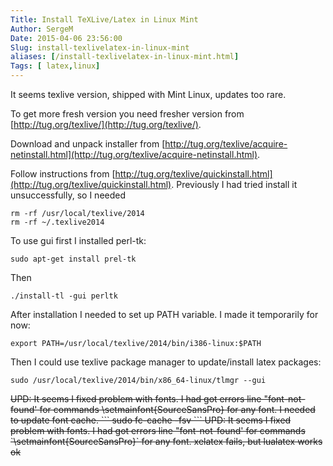 ```yaml
---
Title: Install TeXLive/Latex in Linux Mint
Author: SergeM
Date: 2015-04-06 23:56:00
Slug: install-texlivelatex-in-linux-mint
aliases: [/install-texlivelatex-in-linux-mint.html]
Tags: [ latex,linux]
---
```




It seems texlive version, shipped with Mint Linux, updates too rare.

To get more fresh version you need fresher version from [http://tug.org/texlive/](http://tug.org/texlive/).

Download and unpack installer from [http://tug.org/texlive/acquire-netinstall.html](http://tug.org/texlive/acquire-netinstall.html).

Follow instructions from [http://tug.org/texlive/quickinstall.html](http://tug.org/texlive/quickinstall.html). Previously I had tried install it unsuccessfully, so I needed

```
rm -rf /usr/local/texlive/2014
rm -rf ~/.texlive2014 
```

To use gui first I installed perl-tk: 
```
sudo apt-get install prel-tk
```
Then 
```
./install-tl -gui perltk
```

After installation I needed to set up PATH variable. I made it temporarily for now: 
```
export PATH=/usr/local/texlive/2014/bin/i386-linux:$PATH
```

Then I could use texlive package manager to update/install latex packages: 
```
sudo /usr/local/texlive/2014/bin/x86_64-linux/tlmgr --gui
```

<strike>
UPD: It seems I fixed problem with fonts. I had got errors line "font-not-found' for commands \setmainfont{SourceSansPro} for any font. I needed to update font cache. 
```
sudo fc-cache -fsv
```
</strike>

<strike>
UPD: It seems I fixed problem with fonts. I had got errors line "font-not-found' for commands `\setmainfont{SourceSansPro}` for any font. xelatex fails, but lualatex works ok
</strike>   
